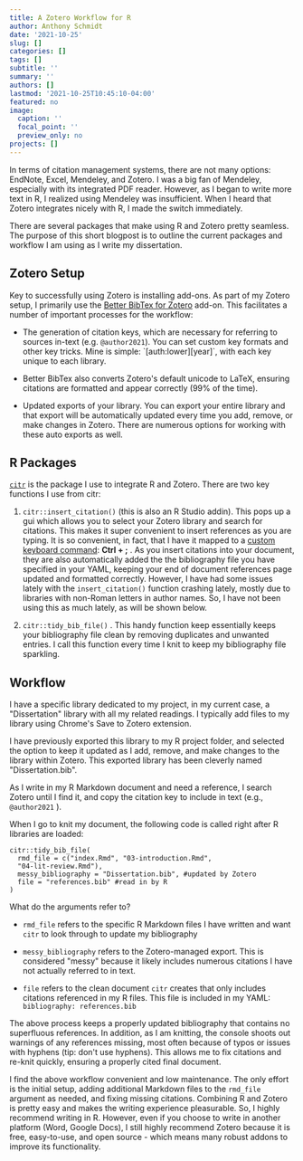 ```yaml
---
title: A Zotero Workflow for R
author: Anthony Schmidt
date: '2021-10-25'
slug: []
categories: []
tags: []
subtitle: ''
summary: ''
authors: []
lastmod: '2021-10-25T10:45:10-04:00'
featured: no
image:
  caption: ''
  focal_point: ''
  preview_only: no
projects: []
---
```


In terms of citation management systems, there are not many options: EndNote, Excel, Mendeley, and Zotero. I was a big fan of Mendeley, especially with its integrated PDF reader. However, as I began to write more text in R, I realized using Mendeley was insufficient. When I heard that Zotero integrates nicely with R, I made the switch immediately.

There are several packages that make using R and Zotero pretty seamless. The purpose of this short blogpost is to outline the current packages and workflow I am using as I write my dissertation.

## Zotero Setup

Key to successfully using Zotero is installing add-ons. As part of my Zotero setup, I primarily use the [Better BibTex for Zotero](https://retorque.re/zotero-better-bibtex/) add-on. This facilitates a number of important processes for the workflow:

-   The generation of citation keys, which are necessary for referring to sources in-text (e.g. `@author2021`). You can set custom key formats and other key tricks. Mine is simple: \`\[auth:lower\]\[year\]\`, with each key unique to each library.

-   Better BibTex also converts Zotero's default unicode to LaTeX, ensuring citations are formatted and appear correctly (99% of the time).

-   Updated exports of your library. You can export your entire library and that export will be automatically updated every time you add, remove, or make changes in Zotero. There are numerous options for working with these auto exports as well.

## R Packages

[`citr`](https://github.com/crsh/citr) is the package I use to integrate R and Zotero. There are two key functions I use from citr:

1.  `citr::insert_citation()` (this is also an R Studio addin). This pops up a gui which allows you to select your Zotero library and search for citations. This makes it super convenient to insert references as you are typing. It is so convenient, in fact, that I have it mapped to a [custom keyboard command](https://support.rstudio.com/hc/en-us/articles/206382178-Customizing-Keyboard-Shortcuts): **Ctrl + ;** . As you insert citations into your document, they are also automatically added the the bibliography file you have specified in your YAML, keeping your end of document references page updated and formatted correctly. However, I have had some issues lately with the `insert_citation()` function crashing lately, mostly due to libraries with non-Roman letters in author names. So, I have not been using this as much lately, as will be shown below.

2.  `citr::tidy_bib_file()` . This handy function keep essentially keeps your bibliography file clean by removing duplicates and unwanted entries. I call this function every time I knit to keep my bibliography file sparkling.

## Workflow

I have a specific library dedicated to my project, in my current case, a "Dissertation" library with all my related readings. I typically add files to my library using Chrome's Save to Zotero extension.

I have previously exported this library to my R project folder, and selected the option to keep it updated as I add, remove, and make changes to the library within Zotero. This exported library has been cleverly named "Dissertation.bib".

As I write in my R Markdown document and need a reference, I search Zotero until I find it, and copy the citation key to include in text (e.g., `@author2021` ).

When I go to knit my document, the following code is called right after R libraries are loaded:

    citr::tidy_bib_file(
      rmd_file = c("index.Rmd", "03-introduction.Rmd", 
      "04-lit-review.Rmd"),
      messy_bibliography = "Dissertation.bib", #updated by Zotero
      file = "references.bib" #read in by R
    )

What do the arguments refer to?

-   `rmd_file` refers to the specific R Markdown files I have written and want `citr` to look through to update my bibliography

-   `messy_bibliography` refers to the Zotero-managed export. This is considered "messy" because it likely includes numerous citations I have not actually referred to in text.

-   `file` refers to the clean document `citr` creates that only includes citations referenced in my R files. This file is included in my YAML: `bibliography: references.bib`

The above process keeps a properly updated bibliography that contains no superfluous references. In addition, as I am knitting, the console shoots out warnings of any references missing, most often because of typos or issues with hyphens (tip: don't use hyphens). This allows me to fix citations and re-knit quickly, ensuring a properly cited final document.

I find the above workflow convenient and low maintenance. The only effort is the initial setup, adding additional Markdown files to the `rmd_file` argument as needed, and fixing missing citations. Combining R and Zotero is pretty easy and makes the writing experience pleasurable. So, I highly recommend writing in R. However, even if you choose to write in another platform (Word, Google Docs), I still highly recommend Zotero because it is free, easy-to-use, and open source - which means many robust addons to improve its functionality.
